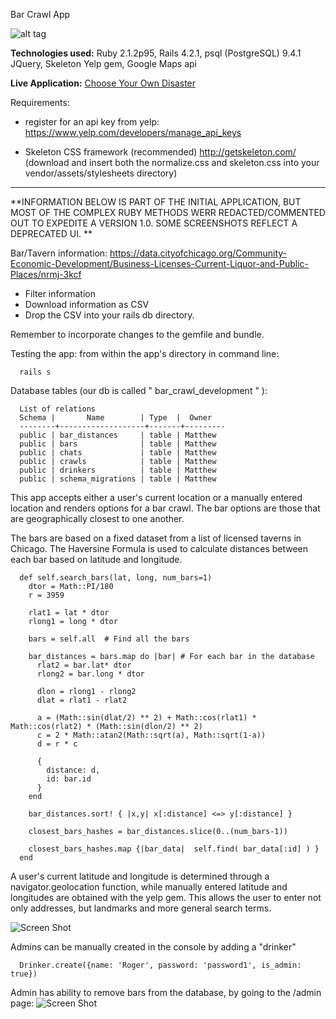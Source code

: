 Bar Crawl App

![alt tag](http://git-e-up.github.io/img/BarCrawlApp.png)

**Technologies used:**
Ruby 2.1.2p95,
Rails 4.2.1,
psql (PostgreSQL) 9.4.1
JQuery,
Skeleton
Yelp gem,
Google Maps api

**Live Application:**
<a href="https://linusdisaster.herokuapp.com/" target="_blank">Choose Your Own Disaster</a>




Requirements:
- register for an api key from yelp:
https://www.yelp.com/developers/manage_api_keys

- Skeleton CSS framework (recommended)
http://getskeleton.com/
(download and insert both the normalize.css and skeleton.css into your vendor/assets/stylesheets directory)
******************************
**INFORMATION BELOW IS PART OF THE INITIAL APPLICATION, BUT MOST OF THE COMPLEX RUBY METHODS WERR REDACTED/COMMENTED OUT TO EXPEDITE A VERSION 1.0. SOME SCREENSHOTS REFLECT A DEPRECATED UI. **


Bar/Tavern information:
https://data.cityofchicago.org/Community-Economic-Development/Business-Licenses-Current-Liquor-and-Public-Places/nrmj-3kcf
- Filter information
- Download information as CSV
- Drop the CSV into your rails db directory.


Remember to incorporate changes to the gemfile and bundle.


Testing the app:
from within the app's directory in command line:
```
  rails s
```

Database tables (our db is called " bar_crawl_development " ):
```
  List of relations
  Schema |       Name        | Type  |  Owner  
  --------+-------------------+-------+---------
  public | bar_distances     | table | Matthew
  public | bars              | table | Matthew
  public | chats             | table | Matthew
  public | crawls            | table | Matthew
  public | drinkers          | table | Matthew
  public | schema_migrations | table | Matthew
```



This app accepts either a user's current location or a manually entered location and renders options for a bar crawl. The bar options are those that are geographically closest to one another.

The bars are based on a fixed dataset from a list of licensed taverns in Chicago. The Haversine Formula is used to calculate distances between each bar based on latitude and longitude.


```
  def self.search_bars(lat, long, num_bars=1)
    dtor = Math::PI/180
    r = 3959

    rlat1 = lat * dtor
    rlong1 = long * dtor

    bars = self.all  # Find all the bars

    bar_distances = bars.map do |bar| # For each bar in the database
      rlat2 = bar.lat* dtor
      rlong2 = bar.long * dtor

      dlon = rlong1 - rlong2
      dlat = rlat1 - rlat2

      a = (Math::sin(dlat/2) ** 2) + Math::cos(rlat1) * Math::cos(rlat2) * (Math::sin(dlon/2) ** 2)
      c = 2 * Math::atan2(Math::sqrt(a), Math::sqrt(1-a))
      d = r * c

      {
        distance: d,
        id: bar.id
      }
    end

    bar_distances.sort! { |x,y| x[:distance] <=> y[:distance] }

    closest_bars_hashes = bar_distances.slice(0..(num_bars-1))

    closest_bars_hashes.map {|bar_data|  self.find( bar_data[:id] ) }
  end

```
A user's current latitude and longitude is determined through a navigator.geolocation function, while manually entered latitude and longitudes are obtained with the yelp gem. This allows the user to enter not only addresses, but landmarks and more general search terms.

![Screen Shot](/location.png)

Admins can be manually created in the console by adding a "drinker"
```
  Drinker.create({name: 'Roger', password: 'password1', is_admin: true})
```


Admin has ability to remove bars from the database, by going to the /admin page:
![Screen Shot](/admin.png)

<!--== README-->

<!--This README would normally document whatever steps are necessary to get the-->
<!--application up and running.-->

<!--Things you may want to cover:-->

<!--* Ruby version-->
<!--Ruby 2.1.2p95-->
<!--Rails 4.2.1-->
<!--* System dependencies-->
<!--? yelp gem?-->
<!--* Configuration-->
<!--?-->
<!--* Database creation-->
<!--rake db:create-->
<!--* Database initialization-->
<!--rake db:migrate-->
<!--rake db:seed-->
<!--* How to run the test suite-->

<!--* Services (job queues, cache servers, search engines, etc.)-->

<!--* Deployment instructions-->

<!--* ...-->


<!--Please feel free to use a different markup language if you do not plan to run-->
<!--<tt>rake doc:app</tt>.-->

